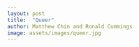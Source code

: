 ```yaml
---
layout: post
title:  "Queer"
author: Matthew Chin and Ronald Cummings
image: assets/images/queer.jpg
---
```

